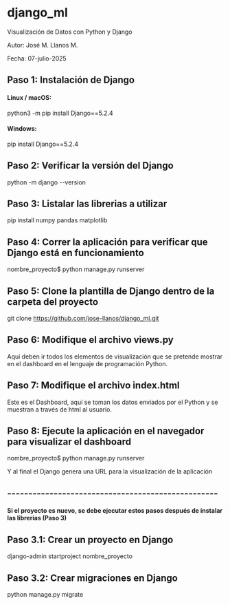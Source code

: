 # django_ml

Visualización de Datos con Python y Django

Autor: José M. Llanos M.

Fecha: 07-julio-2025


## Paso 1: Instalación de Django

#### Linux / macOS:

python3 -m pip install Django==5.2.4

#### Windows:

pip install Django==5.2.4

## Paso 2: Verificar la versión del Django

python -m django --version

## Paso 3: Listalar las librerias a utilizar

pip install numpy pandas matplotlib

## Paso 4: Correr la aplicación para verificar que Django está en funcionamiento

nombre_proyecto$ python manage.py runserver

## Paso 5: Clone la plantilla de Django dentro de la carpeta del proyecto

git clone https://github.com/jose-llanos/django_ml.git

## Paso 6: Modifique el archivo views.py

Aquí deben ir todos los elementos de visualización que se pretende mostrar en el dashboard en el lenguaje de programación Python.

## Paso 7: Modifique el archivo index.html

Este es el Dashboard, aquí se toman los datos enviados por el Python y se muestran a través de html al usuario.

## Paso 8: Ejecute la aplicación en el navegador para visualizar el dashboard

nombre_proyecto$ python manage.py runserver

Y al final el Django genera una URL para la visualización de la aplicación

## --------------------------------------------------

#### Si el proyecto es nuevo, se debe ejecutar estos pasos después de instalar las librerias (Paso 3)

## Paso 3.1: Crear un proyecto en Django

django-admin startproject nombre_proyecto

## Paso 3.2: Crear migraciones en Django

python manage.py migrate
